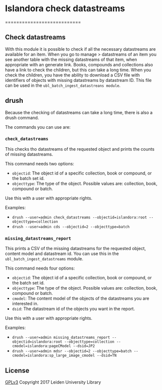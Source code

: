 # Islandora check datastreams
===========================

## Check datastreams

With this module it is possible to check if all the necessary datastreams are available for an item. When you go to manage > datastreams of an item you see another table with the missing datastreams of that item, when appropriate with an generate link.
Books, compounds and collections also have a link to check the children, but this can take a long time.
When you check the children, you have the ability to download a CSV file with identifiers of objects with missing datastreams by datastream ID. This file can be used in the `ubl_batch_ingest_datastreans module`.

## drush

Because the checking of datastreams can take a long time, there is also a drush command.

The commands you can use are:

### `check_datastreams`

This checks tho datastreams of the requested object and prints the counts of missing datastreams.

This command needs two options:
 - `objectid`: The object id of a specific collection, book or compound, or the batch set id.
 - `objecttype`: The type of the object. Possible values are: collection, book, compound or batch.

Use this with a user with appropriate rights.


Examples:

 - `drush --user=admin check_datastreams --objectid=islandora:root --objecttype=collection`
 - `drush --user=admin cds --objectid=2 --objecttype=batch`


### `missing_datastreams_report`

This prints a CSV of the missing datastreams for the requested object, content model and datastream id. You can use this in the `ubl_batch_ingest_datastreams` module.

This command needs four options:
 - `objectid`: The object id of a specific collection, book or compound, or the batch set id.
 - `objecttype`: The type of the object. Possible values are: collection, book, compound or batch.
 - `cmodel`: The content model of the objects of the datastreams you are interested in.
 - `dsid`: The datastream id of the objects you want in the report.

Use this with a user with appropriate rights.


Examples:
 - `drush --user=admin missing_datastreams_report --objectid=islandora:root --objecttype=collection --cmodel=islandora:pageCModel --dsid=JP2`
 - `drush --user=admin mdsr --objectid=2 --objecttype=batch --cmodel=islandora:sp_large_image_cmodel --dsid=TN`


## License

[GPLv3](LICENSE.txt)
Copyright 2017 Leiden University Library

